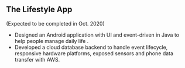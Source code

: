 ## The Lifestyle App
(Expected to be completed in Oct. 2020)

* Designed an Android application with UI and event-driven in Java to help people manage daily life .
* Developed a cloud database backend to handle event lifecycle, responsive hardware platforms, exposed sensors and phone data transfer with AWS.